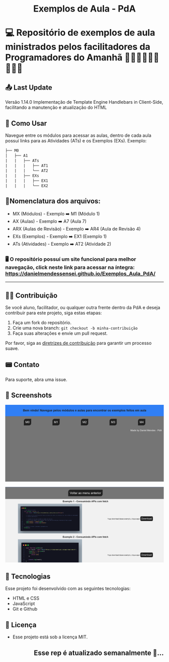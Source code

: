 <h1 align="center">Exemplos de Aula - PdA</h1>

# 💻 Repositório de exemplos de aula ministrados pelos facilitadores da Programadores do Amanhã 👩🏾‍🏫🧑🏾‍🏫👨🏾‍🏫

## 📤 Last Update
Versão 1.14.0
Implementação de Template Engine Handlebars in Client-Side, facilitando a manutenção e atualização do HTML

## 🤔 Como Usar
Navegue entre os módulos para acessar as aulas, dentro de cada aula possuí links para as Atividades (ATs) e os Exemplos (EXs). Exemplo:

```
├── M0
│   ├── A1
|   |   ├── ATs
|   |   |   ├── AT1
|   |   |   └── AT2
|   |   ├── EXs
|   |   |   ├── EX1
|   |   |   └── EX2
```

## 📑Nomenclatura dos arquivos: 
 - MX (Módulos) - Exemplo ➡️ M1 (Módulo 1)
 - AX (Aulas) - Exemplo ➡️ A7 (Aula 7)
 - ARX (Aulas de Revisão) - Exemplo ➡️ AR4 (Aula de Revisão 4)
 - EXs (Exemplos) - Exemplo ➡️ EX1 (Exemplo 1)
 - ATs (Atividades) - Exemplo ➡️ AT2 (Atividade 2)


### 🖥 O repositório possuí um site funcional para melhor navegação, click neste link para acessar na íntegra: https://danielmendessensei.github.io/Exemplos_Aula_PdA/
---

## 💪🏾 Contribuição
Se você aluno, facilitador, ou qualquer outra frente dentro da PdA e deseja contribuir para este projeto, siga estas etapas:

1. Faça um fork do repositório.
2. Crie uma nova branch: `git checkout -b minha-contribuição`
3. Faça suas alterações e envie um pull request. 

Por favor, siga as [diretrizes de contribuição](https://github.com/DanielMendesSensei/Exemplos_Aula_PdA/blob/main/assets/docs/CONTRIBUTING.md) para garantir um processo suave.

## 📟 Contato
Para suporte, abra uma issue.

## 📸 Screenshots
[![Screenshot](assets/imgs/Screenshot1.png 'Toque na imagem para ir no site')](https://danielmendessensei.github.io/Exemplos_Aula_PdA/)

[![Screenshot](assets/imgs/Screenshot2.png 'Toque na imagem para ir no site')](https://danielmendessensei.github.io/Exemplos_Aula_PdA/)

## 🚀 Tecnologias

Esse projeto foi desenvolvido com as seguintes tecnologias:

- HTML e CSS
- JavaScript
- Git e Github

## 📜 Licença
- Esse projeto está sob a licença MIT.


<h2 align="right"> Esse rep é atualizado semanalmente 🌱... </h2>
